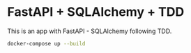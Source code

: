 # FastAPI + SQLAlchemy + TDD

This is an app with FastAPI - SQLAlchemy following TDD.

```bash
docker-compose up --build
```
